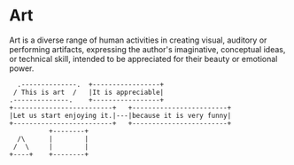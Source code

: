 <!--
author:   3M+L

email:    your@mail.org

version:  0.0.1

language: en

narrator: US English Female

-->

# Art

Art is a diverse range of human activities in creating visual, auditory or performing artifacts, expressing the author's imaginative, conceptual ideas, or technical skill, intended to be appreciated for their beauty or emotional power.

``````````````````````````````````````````````````
  .--------------.  +-----------------+
 / This is art  /   |It is appreciable|
.--------------.    +-----------------+
+-------------------------+   +------------------------+
|Let us start enjoying it.|---|because it is very funny|
+-------------------------+   +------------------------+
          +--------+
  /\      |        |
 /  \     |        |
+----+    +--------+
``````````````````````````````````````````````````
